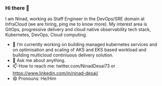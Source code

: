 ### Hi there 👋

I am Ninad, working as Staff Engineer in the DevOps/SRE domain at InfraCloud (we are hiring, ping me to know more). My interest area is GitOps, progressive delivery and cloud native observability tech stack, Kubernetes, DevOps, Cloud computing.

 - 🔭 I’m currently working on building managed kubernetes services and on optimisation and scaling of AKS and EKS based workload and building multicloud continiuous delivery solution.
 - 💬  Ask me about anything.
 - 📫 How to reach me: twitter.com/NinadDesai73 or https://www.linkedin.com/in/ninad-desai/ 
 - 😄 Pronouns: He/Him

